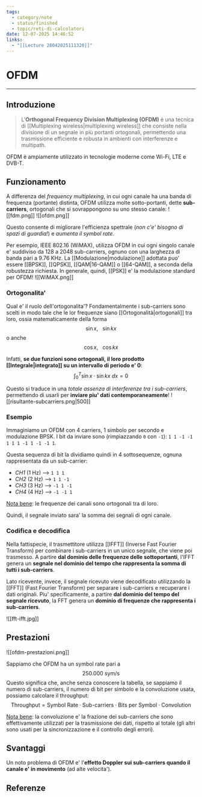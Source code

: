 ```yaml
---
tags:
  - category/note
  - status/finished
  - topic/reti-di-calcolatori
date: 12-07-2025 14:46:52
links:
  - "[[Lecture 28042025111320]]"
---
```

# OFDM
---
## Introduzione
> L'**Orthogonal Frequency Division Multiplexing (OFDM)** è una tecnica di [[Multiplexing wireless|multiplexing wireless]] che consiste nella divisione di un segnale in più portanti ortogonali, permettendo una trasmissione efficiente e robusta in ambienti con interferenze e multipath.

OFDM è ampiamente utilizzato in tecnologie moderne come Wi-Fi, LTE e DVB-T.

## Funzionamento
A differenza del _frequency multiplexing_, in cui ogni canale ha una banda di frequenza (portante) distinta, OFDM utilizza molte sotto-portanti, dette **sub-carriers**, ortogonali che si sovrappongono su uno stesso canale:
![[fdm.png]]
![[ofdm.png]]

Questo consente di migliorare l'efficienza spettrale (_non c'e' bisogno di spazi di guardia!_) e _aumenta il symbol rate_.

Per esempio, IEEE 802.16 (WiMAX), utilizza OFDM in cui ogni singolo canale e' suddiviso da 128 a 2048 sub-carriers, ognuno con una larghezza di banda pari a 9.76 KHz. La [[Modulazione|modulazione]] adottata puo' essere [[BPSK]], [[QPSK]], [[QAM|16-QAM]] o [[64-QAM]], a seconda della robustezza richiesta. In generale, quindi, [[PSK]] e' la modulazione standard per OFDM!
![[WiMAX.png]]

### Ortogonalita'
Qual e' il ruolo dell'ortogonalita'? Fondamentalmente i sub-carriers sono scelti in modo tale che le lor frequenze siano [[Ortogonalità|ortogonali]] tra loro, ossia matematicamente della forma
$$\sin{x}, \ \ \ \sin{kx}$$
o anche
$$\cos{x}, \ \ \ \cos{kx}$$

Infatti, **se due funzioni sono ortogonali, il loro prodotto [[Integrale|integrato]] su un intervallo di periodo e' 0**:
$$\int_{0}^{T} \sin{x} \cdot \sin{kx} \ dx = 0$$

Questo si traduce in una _totale assenza di interferenze tra i sub-carriers_, permettendo di usarli per **inviare piu' dati contemporaneamente**!
![[risultante-subcarriers.png|500]]

### Esempio
Immaginiamo un OFDM con 4 carriers, 1 simbolo per secondo e modulazione BPSK. I bit da inviare sono (rimpiazzando `0` con `-1`):
`1 1 -1 -1 1 1 1 -1 1 -1 -1 1`.

Questa sequenza di bit la dividiamo quindi in 4 sottosequenze, ognuna rappresentata da un sub-carrier:
- _CH1_ (1 Hz) --> `1 1 1`
- _CH2_ (2 Hz) --> `1 1 -1`
- _CH3_ (3 Hz) --> `-1 1 -1`
- _CH4_ (4 Hz) --> `-1 -1 1`

<u>Nota bene</u>: le frequenze dei canali sono ortogonali tra di loro.

Quindi, il segnale inviato sara' la somma dei segnali di ogni canale.

### Codifica e decodifica
Nella fattispecie, il trasmettitore utilizza [[IFFT]] (Inverse Fast Fourier Transform) per combinare i sub-carriers in un unico segnale, che viene poi trasmesso. A partire **dal dominio delle frequenze delle sottoportanti**, l'IFFT genera un **segnale nel dominio del tempo che rappresenta la somma di tutti i sub-carriers**.

Lato ricevente, invece, il segnale ricevuto viene decodificato utilizzando la [[FFT]] (Fast Fourier Transform) per separare i sub-carriers e recuperare i dati originali. Piu' specificamente, a partire **dal dominio del tempo del segnale ricevuto**, la FFT genera un **dominio di frequenze che rappresenta i sub-carriers**.

![[fft-ifft.jpg]]

## Prestazioni
![[ofdm-prestazioni.png]]

Sappiamo che OFDM ha un symbol rate pari a
$$250.000 \text{ sym/s}$$
Questo significa che, anche senza conoscere la tabella, se sappiamo il numero di sub-carriers, il numero di bit per simbolo e la convoluzione usata, possiamo calcolare il throughput:
$$\text{Throughput} = \text{Symbol Rate} \cdot \text{Sub-carriers} \cdot \text{Bits per Symbol} \cdot \text{Convolution}$$

<u>Nota bene</u>: la convoluzione e' la frazione dei sub-carriers che sono effettivamente utilizzati per la trasmissione dei dati, rispetto al totale (gli altri sono usati per la sincronizzazione e il controllo degli errori).

## Svantaggi
Un noto problema di OFDM e' l'**effetto Doppler sui sub-carriers quando il canale e' in movimento** (ad alte velocita'). 

## Referenze